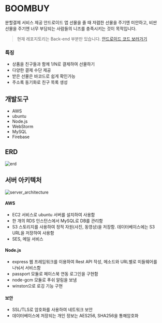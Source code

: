 # BOOMBUY

분할결제 서비스 제공 안드로이드 앱
선물을 줄 때 저렴한 선물을 주기엔 미안하고, 비싼 선물을 주기엔 너무 부담되는 사람들의 니즈를 충족시키는 것이 목적입니다.

> 현재 레포지토리는 Back-end 부분만 있습니다. [안드로이드 코드 보러가기](https://github.com/sssunho/boombuy_android)


### 특징

- 상품을 ​친구들과 ​함께 1/N로 ​결제하여 ​선물하기
- 다양한 ​결제 ​수단 ​제공
- 받은 ​선물은 ​바코드로 ​쉽게 ​확인가능
- 주소록 ​동기화로 ​친구 ​목록 ​생성




## 개발도구

- AWS
- ubuntu
- Node.js
- WebStorm
- MySQL
- Firebase




## ERD

![erd](/Users/sunny/boombuy_server/public/erd.png)




## 서버 아키텍처

![server_architecture](/Users/sunny/boombuy_server/public/server_architecture.png)


#### AWS

- EC2​ ​서비스로​ ​ubuntu​ ​서버를​ ​설치하여​ ​사용함
- 한​ ​개의​ ​RDS​ ​인스턴스에서​ ​MySQL로​ ​DB를​ ​관리함
- S3​ ​스토리지를​ ​사용하여​ ​정적​ ​자원(사진,​ ​동영상)을​ ​저장함. 데이터베이스에는​ ​S3​ ​URL을​ ​저장하여​ ​사용함
- SES,​ ​메일​ ​서비스


#### Node.js

- ​express 웹 프레임워크를 이용하여 Rest API 작성, 메소드와 URL별로 미들웨어를 나눠서 서비스함
- ​passport 모듈로 페이스북 연동 로그인을 구현함
- node-gcm​ ​모듈로​ ​푸쉬​ ​알림을​ ​보냄
- winston으로​ ​로깅​ ​기능​ ​구현


#### 보안

- SSL/TLS로​ ​암호화를​ ​사용하여​ ​네트워크​ ​보안
- 데이터베이스에​ ​저장되는​ ​개인​ ​정보는​ ​AES256,​ ​SHA256을​ ​통해​ ​암호화

